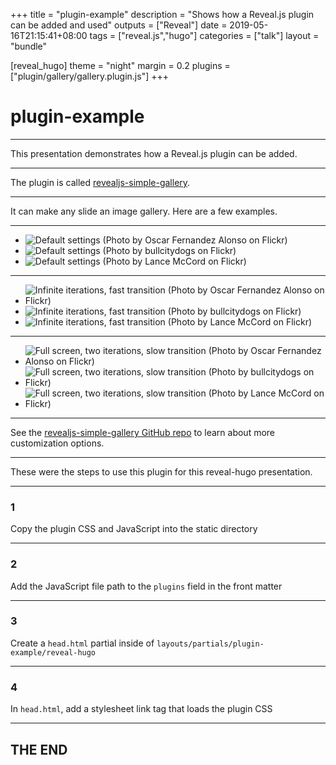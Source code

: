 +++
title = "plugin-example"
description = "Shows how a Reveal.js plugin can be added and used"
outputs = ["Reveal"]
date = 2019-05-16T21:15:41+08:00
tags = ["reveal.js","hugo"]
categories = ["talk"]
layout = "bundle"

[reveal_hugo]
theme = "night"
margin = 0.2
plugins = ["plugin/gallery/gallery.plugin.js"]
+++

# plugin-example

---

This presentation demonstrates how a Reveal.js plugin can be added.

---

The plugin is called [revealjs-simple-gallery](https://github.com/marcins/revealjs-simple-gallery).

---

It can make any slide an image gallery. Here are a few examples.

---

<ul class="gallery">
  <li><img src="sample1.jpg" alt="Default settings (Photo by Oscar Fernandez Alonso on Flickr)"></li>
  <li><img src="sample2.jpg" alt="Default settings (Photo by bullcitydogs on Flickr)"></li>
  <li><img src="sample3.jpg" alt="Default settings (Photo by Lance McCord on Flickr)"></li>
</ul>

---

<ul class="gallery" data-iterations="0" data-interval="1">
  <li><img src="sample1.jpg" alt="Infinite iterations, fast transition (Photo by Oscar Fernandez Alonso on Flickr)"></li>
  <li><img src="sample2.jpg" alt="Infinite iterations, fast transition (Photo by bullcitydogs on Flickr)"></li>
  <li><img src="sample3.jpg" alt="Infinite iterations, fast transition (Photo by Lance McCord on Flickr)"></li>
</ul>

---

<ul class="gallery" data-iterations="2" data-interval="2" data-mode="full-screen">
  <li><img src="sample1.jpg" alt="Full screen, two iterations, slow transition (Photo by Oscar Fernandez Alonso on Flickr)"></li>
  <li><img src="sample2.jpg" alt="Full screen, two iterations, slow transition (Photo by bullcitydogs on Flickr)"></li>
  <li><img src="sample3.jpg" alt="Full screen, two iterations, slow transition (Photo by Lance McCord on Flickr)"></li>
</ul>

---

See the [revealjs-simple-gallery GitHub repo](https://github.com/marcins/revealjs-simple-gallery) to learn about more customization options.

---

These were the steps to use this plugin for this reveal-hugo presentation.

---

### 1

Copy the plugin CSS and JavaScript into the static directory

---

### 2

Add the JavaScript file path to the `plugins` field in the front matter

---

### 3

Create a `head.html` partial inside of `layouts/partials/plugin-example/reveal-hugo`

---

### 4

In `head.html`, add a stylesheet link tag that loads the plugin CSS

---

## THE END
